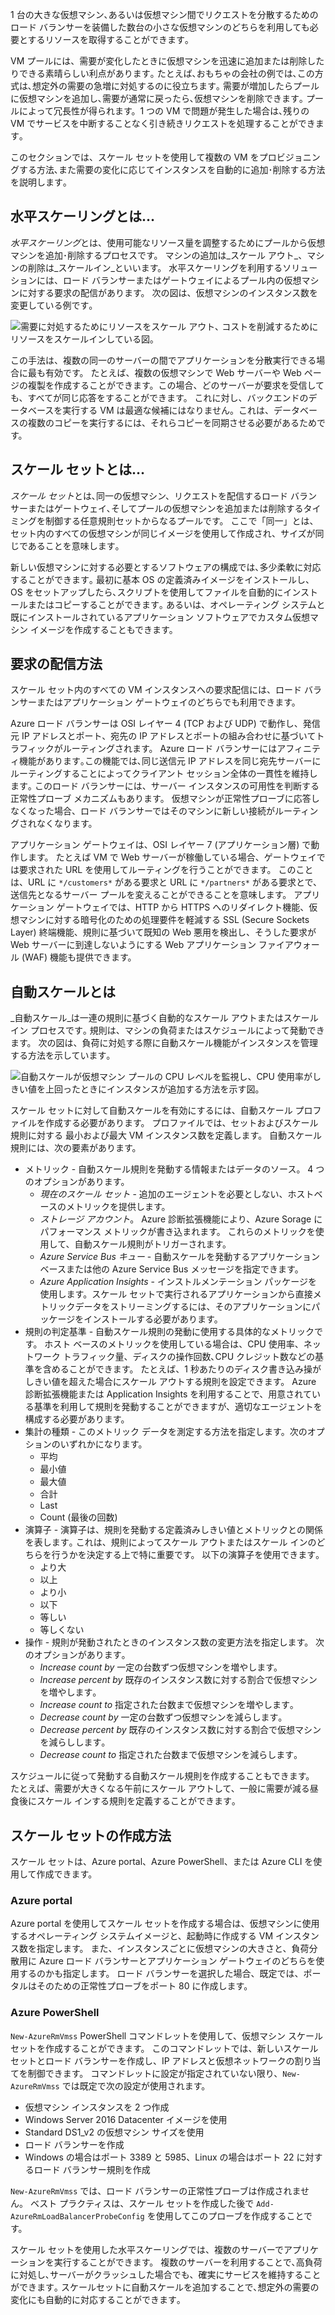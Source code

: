 1 台の大きな仮想マシン､あるいは仮想マシン間でリクエストを分散するためのロード バランサーを装備した数台の小さな仮想マシンのどちらを利用しても必要とするリソースを取得することができます｡

VM プールには、需要が変化したときに仮想マシンを迅速に追加または削除したりできる素晴らしい利点があります｡ たとえば､おもちゃの会社の例では､この方式は､想定外の需要の急増に対処するのに役立ちます｡ 需要が増加したらプールに仮想マシンを追加し､需要が通常に戻ったら､仮想マシンを削除できます｡ プールによって冗長性が得られます。1 つの VM で問題が発生した場合は､残りの VM でサービスを中断することなく引き続きリクエストを処理することができます｡

このセクションでは、スケール セットを使用して複数の VM をプロビジョニングする方法､また需要の変化に応じてインスタンスを自動的に追加･削除する方法を説明します｡ 

## <a name="what-is-horizontal-scaling"></a>水平スケーリングとは…

*水平スケーリング*とは、使用可能なリソース量を調整するためにプールから仮想マシンを追加･削除するプロセスです。 マシンの追加は_スケール アウト_、マシンの削除は_スケールイン_といいます。 水平スケーリングを利用するソリューションには、ロード バランサーまたはゲートウェイによるプール内の仮想マシンに対する要求の配信があります。 次の図は、仮想マシンのインスタンス数を変更している例です｡

![需要に対処するためにリソースをスケール アウト､ コストを削減するためにリソースをスケールインしている図｡](../media/4-ScaleInOut.png)

この手法は、複数の同一のサーバーの間でアプリケーションを分散実行できる場合に最も有効です。 たとえば、複数の仮想マシンで Web サーバーや Web ページの複製を作成することができます。この場合、どのサーバーが要求を受信しても、すべてが同じ応答をすることができます。 これに対し、バックエンドのデータベースを実行する VM は最適な候補にはなりません。これは、データベースの複数のコピーを実行するには、それらコピーを同期させる必要があるためです。

## <a name="what-is-a-scale-set"></a>スケール セットとは…

*スケール セット*とは､同一の仮想マシン、リクエストを配信するロード バランサーまたはゲートウェイ､そしてプールの仮想マシンを追加または削除するタイミングを制御する任意規則セットからなるプールです。 ここで「同一」とは、セット内のすべての仮想マシンが同じイメージを使用して作成され、サイズが同じであることを意味します｡

新しい仮想マシンに対する必要とするソフトウェアの構成では､多少柔軟に対応することができます｡ 最初に基本 OS の定義済みイメージをインストールし、OS をセットアップしたら､スクリプトを使用してファイルを自動的にインストールまたはコピーすることができます｡ あるいは、オペレーティング システムと既にインストールされているアプリケーション ソフトウェアでカスタム仮想マシン イメージを作成することもできます。

## <a name="how-to-distribute-requests"></a>要求の配信方法

スケール セット内のすべての VM インスタンスへの要求配信には、ロード バランサーまたはアプリケーション ゲートウェイのどちらでも利用できます。

Azure ロード バランサーは OSI レイヤー 4 (TCP および UDP) で動作し、発信元 IP アドレスとポート、宛先の IP アドレスとポートの組み合わせに基づいてトラフィックがルーティングされます。 Azure ロード バランサーにはアフィニティ機能があります｡この機能では､同じ送信元 IP アドレスを同じ宛先サーバーにルーティングすることによってクライアント セッション全体の一貫性を維持します｡ このロード バランサーには、サーバー インスタンスの可用性を判断する正常性プローブ メカニズムもあります。 仮想マシンが正常性プローブに応答しなくなった場合、ロード バランサーではそのマシンに新しい接続がルーティングされなくなります。

アプリケーション ゲートウェイは、OSI レイヤー 7 (アプリケーション層) で動作します。 たとえば VM で Web サーバーが稼働している場合、ゲートウェイでは要求された URL を使用してルーティングを行うことができます。 このことは、URL に `*/customers*` がある要求と URL に `*/partners*` がある要求とで、送信先となるサーバー プールを変えることができることを意味します。 アプリケーション ゲートウェイでは、HTTP から HTTPS へのリダイレクト機能、仮想マシンに対する暗号化のための処理要件を軽減する SSL (Secure Sockets Layer) 終端機能、規則に基づいて既知の Web 悪用を検出し、そうした要求が Web サーバーに到達しないようにする Web アプリケーション ファイアウォール (WAF) 機能も提供できます。

## <a name="what-is-autoscaling"></a>自動スケールとは

_自動スケール_は一連の規則に基づく自動的なスケール アウトまたはスケール イン プロセスです｡ 規則は、マシンの負荷またはスケジュールによって発動できます。 次の図は、負荷に対処する際に自動スケール機能がインスタンスを管理する方法を示しています｡

![自動スケールが仮想マシン プールの CPU レベルを監視し、CPU 使用率がしきい値を上回ったときにインスタンスが追加する方法を示す図。](../media/4-autoscale.png)

スケール セットに対して自動スケールを有効にするには、自動スケール プロファイルを作成する必要があります。 プロファイルでは、セットおよびスケール規則に対する 最小および最大 VM インスタンス数を定義します。 自動スケール規則には、次の要素があります。

* メトリック - 自動スケール規則を発動する情報またはデータのソース。 4 つのオプションがあります。
  * *現在のスケール セット* - 追加のエージェントを必要としない、ホストベースのメトリックを提供します。
  * *ストレージ アカウント*。 Azure 診断拡張機能により、Azure Sorage にパフォーマンス メトリックが書き込まれます。 これらのメトリックを使用して、自動スケール規則がトリガーされます。
  * *Azure Service Bus キュー* - 自動スケールを発動するアプリケーション ベースまたは他の Azure Service Bus メッセージを指定できます。
  * *Azure Application Insights* - インストルメンテーション パッケージを使用します。スケール セットで実行されるアプリケーションから直接メトリックデータをストリーミングするには、そのアプリケーションにパッケージをインストールする必要があります。
* 規則の判定基準 - 自動スケール規則の発動に使用する具体的なメトリックです。 ホスト ベースのメトリックを使用している場合は、CPU 使用率、ネットワーク トラフィック量、ディスクの操作回数､CPU クレジット数などの基準を含めることができます。 たとえば、1 秒あたりのディスク書き込み操がしきい値を超えた場合にスケール アウトする規則を設定できます。 Azure 診断拡張機能または Application Insights を利用することで、用意されている基準を利用して規則を発動することができますが、適切なエージェントを構成する必要があります。
* 集計の種類 - このメトリック データを測定する方法を指定します。次のオプションのいずれかになります。
  * 平均
  * 最小値
  * 最大値
  * 合計
  * Last
  * Count (最後の回数)
* 演算子 - 演算子は、規則を発動する定義済みしきい値とメトリックとの関係を表します｡ これは、規則によってスケール アウトまたはスケール インのどちらを行うかを決定する上で特に重要です。 以下の演算子を使用できます｡
  * より大
  * 以上
  * より小
  * 以下
  * 等しい
  * 等しくない
* 操作 - 規則が発動されたときのインスタンス数の変更方法を指定します。 次のオプションがあります｡
  * *Increase count by* 一定の台数ずつ仮想マシンを増やします。
  * *Increase percent by* 既存のインスタンス数に対する割合で仮想マシンを増やします｡
  * *Increase count to* 指定された台数まで仮想マシンを増やします｡
  * *Decrease count by* 一定の台数ずつ仮想マシンを減らします｡
  * *Decrease percent by* 既存のインスタンス数に対する割合で仮想マシンを減らしします｡
  * *Decrease count to* 指定された台数まで仮想マシンを減らします｡

スケジュールに従って発動する自動スケール規則を作成することもできます。 たとえば、需要が大きくなる午前にスケール アウトして、一般に需要が減る昼食後にスケール インする規則を定義することができます｡

## <a name="how-to-create-a-scale-set"></a>スケール セットの作成方法

スケール セットは、Azure portal、Azure PowerShell、または Azure CLI を使用して作成できます。

### <a name="azure-portal"></a>Azure portal

Azure portal を使用してスケール セットを作成する場合は、仮想マシンに使用するオペレーティング システムイメージと、起動時に作成する VM インスタンス数を指定します。 また、インスタンスごとに仮想マシンの大きさと、負荷分散用に Azure ロード バランサーとアプリケーション ゲートウェイのどちらを使用するのかも指定します。 ロード バランサーを選択した場合、既定では、ポータルはそのための正常性プローブをポート 80 に作成します。

### <a name="azure-powershell"></a>Azure PowerShell

`New-AzureRmVmss` PowerShell コマンドレットを使用して、仮想マシン スケール セットを作成することができます。 このコマンドレットでは、新しいスケール セットとロード バランサーを作成し、IP アドレスと仮想ネットワークの割り当てを制御できます。 コマンドレットに設定が指定されていない限り、`New-AzureRmVmss` では既定で次の設定が使用されます。

* 仮想マシン インスタンスを 2 つ作成
* Windows Server 2016 Datacenter イメージを使用
* Standard DS1_v2 の仮想マシン サイズを使用
* ロード バランサーを作成
* Windows の場合はポート 3389 と 5985、Linux の場合はポート 22 に対するロード バランサー規則を作成

`New-AzureRmVmss` では、ロード バランサーの正常性プローブは作成されません。 ベスト プラクティスは、スケール セットを作成した後で `Add-AzureRmLoadBalancerProbeConfig` を使用してこのプローブを作成することです。

スケール セットを使用した水平スケーリングでは、複数のサーバーでアプリケーションを実行することができます。 複数のサーバーを利用することで､高負荷に対処し､サーバーがクラッシュした場合でも、確実にサービスを維持することができます｡ スケールセットに自動スケールを追加することで､想定外の需要の変化にも自動的に対応することができます｡